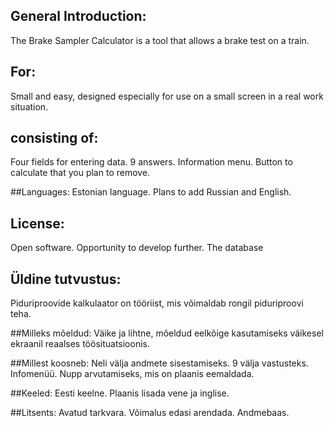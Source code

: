 
## General Introduction:
The Brake Sampler Calculator is a tool that allows a brake test on a train.

## For:
Small and easy, designed especially for use on a small screen in a real work situation.

## consisting of:
Four fields for entering data. 9 answers. Information menu. Button to calculate that you plan to remove.

##Languages:
Estonian language. Plans to add Russian and English.

## License:
Open software. Opportunity to develop further. The database
## Üldine tutvustus:
Piduriproovide kalkulaator on tööriist, mis võimaldab rongil piduriproovi teha. 

##Milleks mõeldud:
Väike ja lihtne, mõeldud eelkõige kasutamiseks väikesel ekraanil reaalses töösituatsioonis.

##Millest koosneb:
Neli välja andmete sisestamiseks. 9 välja vastusteks. Infomenüü. Nupp arvutamiseks, mis on plaanis eemaldada.

##Keeled:
Eesti keelne. Plaanis lisada vene ja inglise.

##Litsents:
Avatud tarkvara. Võimalus edasi arendada. Andmebaas.

